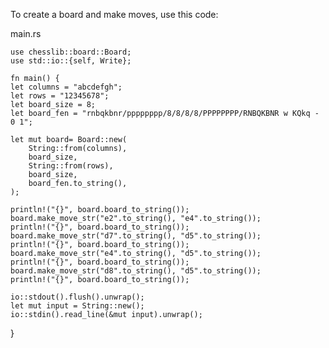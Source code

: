 To create a board and make moves, use this code:

main.rs

    use chesslib::board::Board;
    use std::io::{self, Write};
    
    fn main() {
    let columns = "abcdefgh";
    let rows = "12345678";
    let board_size = 8;
    let board_fen = "rnbqkbnr/pppppppp/8/8/8/8/PPPPPPPP/RNBQKBNR w KQkq - 0 1";

    let mut board= Board::new(
        String::from(columns),
        board_size,
        String::from(rows),
        board_size,
        board_fen.to_string(),
    );

    println!("{}", board.board_to_string());
    board.make_move_str("e2".to_string(), "e4".to_string());
    println!("{}", board.board_to_string());
    board.make_move_str("d7".to_string(), "d5".to_string());
    println!("{}", board.board_to_string());
    board.make_move_str("e4".to_string(), "d5".to_string());
    println!("{}", board.board_to_string());
    board.make_move_str("d8".to_string(), "d5".to_string());
    println!("{}", board.board_to_string());

    io::stdout().flush().unwrap();
    let mut input = String::new();
    io::stdin().read_line(&mut input).unwrap();
}